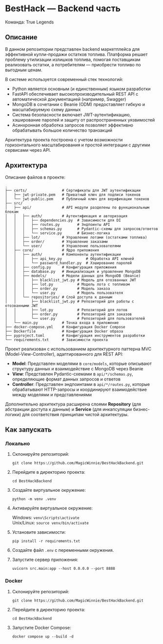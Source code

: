 # BestHack — Backend часть

Команда: True Legends

## Описание

В данном репозитории представлен backend маркетплейса для эффективной купли-продажи остатков топлива. Платформа решает проблему утилизации излишков топлива, помогая поставщикам реализовать остатки, а потребителям — приобрести топливо по выгодным ценам.

В системе используется современный стек технологий:

- Python является основным (и единственным) языком разработки
- FastAPI обеспечивает высокопроизводительный REST API с автоматической документацией (например, Swagger)
- MongoDB в сочетании с Beanie (ODM) предоставляет гибкую и масштабируемую схему данных
- Система безопасности включает JWT-аутентификацию, хэширование паролей и защиту от распространенных уязвимостей
- Асинхронная обработка запросов позволяет эффективно обрабатывать большое количество транзакций

Архитектура проекта построена с учетом возможности горизонтального масштабирования и простой интеграции с другими сервисами через API.

## Архитектура

Описание файлов в проекте:

```tree
.
├── certs/                # Сертификаты для JWT аутентификации
│   ├── jwt-private.pem   # Приватный ключ для подписи токенов
│   └── jwt-public.pem    # Публичный ключ для верификации токенов
├── src/
│   ├── api/              # API модули разделены по функциональным блокам
│   │   ├── auth/         # Аутентификация и авторизация
│   │   │   ├── dependencies.py  # Зависимости для DI
│   │   │   ├── routes.py        # Эндпоинты API
│   │   │   ├── schemas.py       # Pydantic-схемы для запросов/ответов
│   │   │   └── service.py       # Бизнес-логика
│   │   ├── lot/          # Управление лотами (остатками топлива)
│   │   ├── order/        # Управление заказами
│   │   └── user/         # Управление пользователями
│   ├── core/             # Ядро приложения
│   │   ├── auth/         # Компоненты аутентификации
│   │   │   ├── api_key.py           # Обработка API ключей
│   │   │   └── password_handler.py  # Хэширование паролей
│   │   ├── config.py     # Конфигурация приложения
│   │   ├── database.py   # Инициализация и управление MongoDB
│   │   ├── models/       # Модели данных для MongoDB (Beanie)
│   │   │   ├── blacklist_jwt.py # Модель для отозванных JWT
│   │   │   ├── lot.py           # Модель лота с топливом
│   │   │   ├── order.py         # Модель заказа
│   │   │   └── user.py          # Модель пользователя
│   │   └── repositories/ # Слой доступа к данным
│   │       ├── blacklist_jwt.py # Репозиторий для работы с отозванными JWT
│   │       ├── lot.py           # Репозиторий для лотов
│   │       ├── order.py         # Репозиторий для заказов
│   │       └── user.py          # Репозиторий для пользователей
│   └── main.py           # Точка входа в приложение
├── docker-compose.yml    # Конфигурация Docker Compose
├── Dockerfile            # Конфигурация Docker образа
├── pyproject.toml        # Конфигурация инструментов разработки
└── requirements.txt      # Зависимости проекта
```

Проект реализован с использованием архитектурного паттерна MVC (Model-View-Controller), адаптированного для REST API:

- **Model**: Представлен моделями в `core/models`, которые описывают структуру данных и взаимодействие с MongoDB через Beanie
- **View**: Представлен Pydantic-схемами в `api/*/schemas.py`, определяющие формат данных запросов и ответов
- **Controller**: Представлен эндпоинтами в `api/*/routes.py`, которые обрабатывают HTTP-запросы и координируют взаимодействие между моделями и представлениями

Дополнительно архитектура расширена слоями **Repository** (для абстракции доступа к данным) и **Service** (для инкапсуляции бизнес-логики) для соответствия принципам чистой архитектуры.

## Как запускать

### Локально

1. Склонируйте репозиторий:

   `git clone https://github.com/MagicWinnie/BestHackBackend.git`

2. Перейдите в директорию проекта:

   `cd BestHackBackend`

3. Создайте виртуальное окружение:

   `python -m venv .venv`

4. Активируйте виртуальное окружение:

   Windows: `venv\Scripts\activate`  
   Unix/Linux: `source venv/bin/activate`

5. Установите зависимости:

   `pip install -r requirements.txt`

6. Создайте файл `.env` с переменными окружения.

7. Запустите сервер приложения:

   `uvicorn src.main:app --host 0.0.0.0 --port 8888`

### Docker

1. Склонируйте репозиторий:

   `git clone https://github.com/MagicWinnie/BestHackBackend.git`

2. Перейдите в директорию проекта:

   `cd BestHackBackend`

3. Запустите Docker Compose:

   `docker compose up --build -d`
